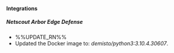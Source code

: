 
#### Integrations
##### Netscout Arbor Edge Defense
- %%UPDATE_RN%%
- Updated the Docker image to: *demisto/python3:3.10.4.30607*.
